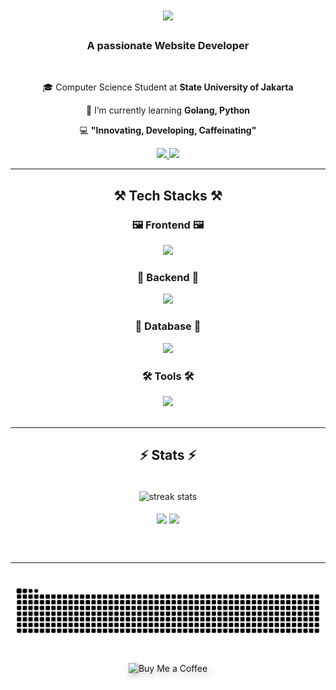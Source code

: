 <h1 align="center">
  <img
    src="https://readme-typing-svg.herokuapp.com/?font=Righteous&size=35&center=true&vCenter=true&width=500&height=70&duration=4000&lines=Hi+There!+👋;+I'm+Rafly+Rabbany+Z.P.!;"
  />
</h1>

<h3 align="center">A passionate Website Developer</h3>

<br />

<div align="center">
  
 🎓 Computer Science Student at **State University of Jakarta**
  
  🌱 I’m currently learning **Golang, Python**
  
  💻 **"Innovating, Developing, Caffeinating"**
  
</div>

<div align="center">
  <a href="mailto:raflyrabbany0804@gmail.com">
    <img
      src="https://img.shields.io/badge/Gmail-333333?style=for-the-badge&logo=gmail&logoColor=red"
    />
  </a>
  <a
    href="https://www.linkedin.com/in/rafly-rabbany-zalfa-pateda"
    target="_blank"
  >
    <img
      src="https://img.shields.io/badge/LinkedIn-0077B5?style=for-the-badge&logo=linkedin&logoColor=white"
      target="_blank"
    />
  </a>
</div>

<hr />

<h2 align="center">⚒️ Tech Stacks ⚒️</h2>
<div align="center">

  <!-- Frontend -->
  <h3>🖼️ Frontend 🖼️</h3>
  <img src="https://skillicons.dev/icons?i=react,nextjs,bootstrap,tailwind,html,css,javascript,typescript" /><br />

  <!-- Backend -->
  <h3>🔧 Backend 🔧</h3>
  <img src="https://skillicons.dev/icons?i=nodejs,express,php,laravel,python,django" /><br />

  <!-- Database -->
  <h3>💾 Database 💾</h3>
  <img src="https://skillicons.dev/icons?i=mysql,mongodb,postgresql" /><br />

  <!-- Tools & Others -->
  <h3>🛠️ Tools 🛠️</h3>
  <img src="https://skillicons.dev/icons?i=vscode,github,git,figma,postman" /><br />

</div>

<br />
<hr />

<h2 align="center">⚡ Stats ⚡</h2>
<br />
<div align="center">
  <img
    width="500px"
    align="center"
    src="https://github-readme-streak-stats-salesp07.vercel.app?user=raflyrzp&theme=catppuccin-mocha&count_private=true"
    alt="streak stats"
  />
  <br />
  <br />
  <img
    height="200"
    align="center"
    src="https://github-readme-stats.vercel.app/api?username=raflyrzp&theme=catppuccin_mocha&rank_icon=github"
  />
  <img
    height="200"
    align="center"
    src="https://github-readme-stats.vercel.app/api/top-langs?username=raflyrzp&layout=compact&langs_count=8&card_width=320&theme=catppuccin_mocha"
  />
</div>

<br /><br />

<hr />

<br />

<div align="center">
<picture>
  <source media="(prefers-color-scheme: dark)" srcset="https://raw.githubusercontent.com/raflyrzp/raflyrzp/output/github-snake-dark.svg" />
  <source media="(prefers-color-scheme: light)" srcset="https://raw.githubusercontent.com/raflyrzp/raflyrzp/output/github-snake.svg" />
  <img alt="github-snake" src="https://raw.githubusercontent.com/raflyrzp/raflyrzp/output/github-snake.svg" />
</picture>
</div>

<br />

<div align="center">
<a href="https://saweria.co/raflyrzp" target="_blank" rel="noopener" style="text-decoration:none;">
  <img
    src="https://img.shields.io/badge/Buy%20Me%20a%20Coffee-6B4F3A?style=for-the-badge&logo=coffeescript"
    alt="Buy Me a Coffee"
    style="border:0; filter: drop-shadow(2px 4px 5px rgba(0,0,0,0.25));"
  />
</a>



</div>
